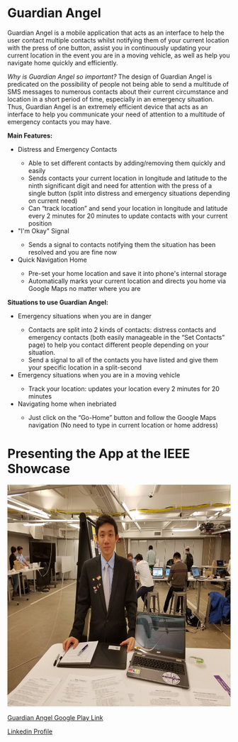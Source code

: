 <h1> Guardian Angel </h1>
<p>Guardian Angel is a mobile application that acts as an interface to help the user contact multiple contacts whilst notifying them of your current location with the press of one button, assist you in continuously updating your current location in the event you are in a moving vehicle, as well as help you navigate home quickly and efficiently.</p>

<p><i>Why is Guardian Angel so important?</i> The design of Guardian Angel is predicated on the possibility of people not being able to send a multitude of SMS messages to numerous contacts about their current circumstance and location in a short period of time, especially in an emergency situation. Thus, Guardian Angel is an extremely efficient device that acts as an interface to help you communicate your need of attention to a multitude of emergency contacts you may have. </p>

<b>Main Features:</b>
<p><ul>
  <li>Distress and Emergency Contacts</li>
  <ul>
  <li>Able to set different contacts by adding/removing them quickly and easily</li>
  <li>Sends contacts your current location in longitude and latitude to the ninth significant digit and need for attention with the press of a single button (split into distress and emergency situations depending on current need)</li>
  <li>Can “track location” and send your location in longitude and latitude every 2 minutes for 20 minutes to update contacts with your current position</li>
  </ul>
  <li>"I'm Okay" Signal</li>
  <ul>
 <li> Sends a signal to contacts notifying them the situation has been resolved and you are fine now </li>
  </ul>
  <li>Quick Navigation Home</li>
  <ul>
   <li>Pre-set your home location and save it into phone's internal storage </li>
  <li>Automatically marks your current location and directs you home via Google Maps no matter where you are</li>
  
  </ul>
</ul>
</p>

<b>Situations to use Guardian Angel:</b>
<p><ul>
  <li>Emergency situations when you are in danger</li>
  <ul>
  <li>Contacts are split into 2 kinds of contacts: distress contacts and emergency contacts (both easily manageable in the “Set Contacts” page) to help you contact different people depending on your situation.</li>
  <li>Send a signal to all of the contacts you have listed and give them your specific location in a split-second</li>
  </ul>
  <li>Emergency situations when you are in a moving vehicle</li>
  <ul>
 <li> Track your location: updates your location every 2 minutes for 20 minutes </li>
  </ul>
  <li>Navigating home when inebriated</li>
  <ul>
  <li>Just click on the “Go-Home” button and follow the Google Maps navigation (No need to type in current location or home address)</li>
  
  </ul>
</ul>
</p>

<h1> Presenting the App at the IEEE Showcase </h1>
<a href="www.google.com" target="_blank">  
                <img src="IEEE.jpg" alt="IEEE Showcase" height="500" width="800">
            </a>

<a align="center"><a href ="https://play.google.com/store/apps/details?id=bigmarbz.guardianangel">Guardian Angel Google Play Link</a>

<a align="center"><a href ="https://www.linkedin.com/in/matthewwang2020">Linkedin Profile</a>
